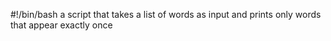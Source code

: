 #!/bin/bash
a script that takes a list of words as input and prints only words that appear exactly once  
